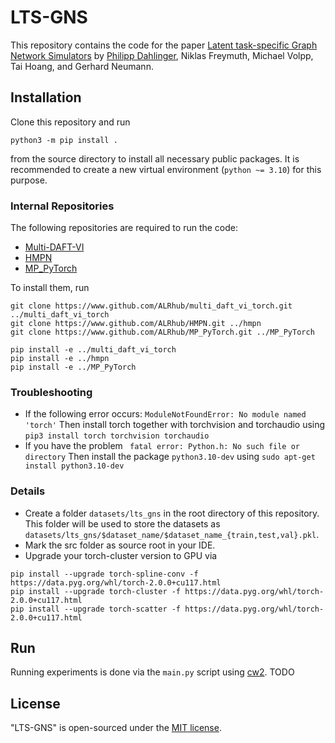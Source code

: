 # LTS-GNS
This repository contains the code for the paper [Latent task-specific Graph Network Simulators](https://arxiv.org/abs/2106.01401) by [Philipp Dahlinger](https://github.com/philippdahlinger/), Niklas Freymuth, Michael Volpp, Tai Hoang, and Gerhard Neumann.

## Installation
Clone this repository and run

```python3 -m pip install .```

from the source directory to install all necessary public packages.
It is recommended to create a new virtual environment (``python ~= 3.10``) for this purpose.

### Internal Repositories
The following repositories are required to run the code:
- [Multi-DAFT-VI](https://github.com/ALRhub/multi_daft_vi_torch.git)
- [HMPN](https://github.com/ALRhub/hmpn.git)
- [MP_PyTorch](https://github.com/ALRhub/MP_PyTorch.git)

To install them, run
```
git clone https://www.github.com/ALRhub/multi_daft_vi_torch.git ../multi_daft_vi_torch
git clone https://www.github.com/ALRhub/HMPN.git ../hmpn
git clone https://www.github.com/ALRhub/MP_PyTorch.git ../MP_PyTorch

pip install -e ../multi_daft_vi_torch
pip install -e ../hmpn
pip install -e ../MP_PyTorch
```

### Troubleshooting
- If the following error occurs:
`ModuleNotFoundError: No module named 'torch'`
Then install torch together with torchvision and torchaudio using
`pip3 install torch torchvision torchaudio`
- If you have the problem
` fatal error: Python.h: No such file or directory`
Then install the package `python3.10-dev` using `sudo apt-get install python3.10-dev`

### Details
- Create a folder `datasets/lts_gns` in the root directory of this repository. This folder will be used
to store the datasets as `datasets/lts_gns/$dataset_name/$dataset_name_{train,test,val}.pkl`.
- Mark the src folder as source root in your IDE.
- Upgrade your torch-cluster version to GPU via
```
pip install --upgrade torch-spline-conv -f https://data.pyg.org/whl/torch-2.0.0+cu117.html
pip install --upgrade torch-cluster -f https://data.pyg.org/whl/torch-2.0.0+cu117.html
pip install --upgrade torch-scatter -f https://data.pyg.org/whl/torch-2.0.0+cu117.html
```
## Run

Running experiments is done via the `main.py` script using [cw2](https://github.com/ALRhub/cw2.git).
TODO

## License
"LTS-GNS" is open-sourced under the [MIT license](LICENSE).
